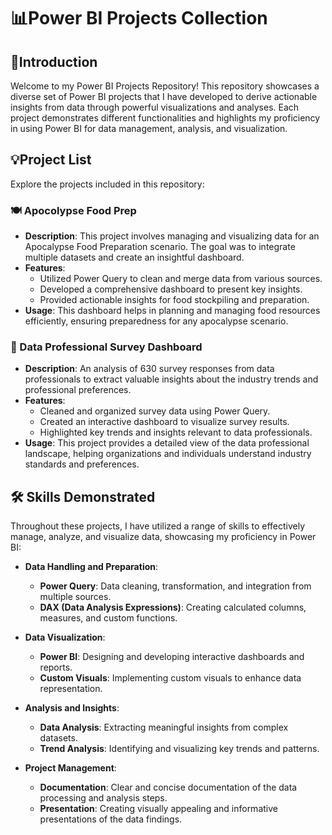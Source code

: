 # 📊Power BI Projects Collection

## 🔎Introduction
Welcome to my Power BI Projects Repository!
This repository showcases a diverse set of Power BI projects that I have developed to derive actionable insights from data through powerful visualizations and analyses. Each project demonstrates different functionalities and highlights my proficiency in using Power BI for data management, analysis, and visualization.

## 💡Project List
Explore the projects included in this repository:

### 🍽️ Apocolypse Food Prep
- **Description**: This project involves managing and visualizing data for an Apocalypse Food Preparation scenario. The goal was to integrate multiple datasets and create an insightful dashboard.
- **Features**:
  - Utilized Power Query to clean and merge data from various sources.
  - Developed a comprehensive dashboard to present key insights.
  - Provided actionable insights for food stockpiling and preparation.
- **Usage**: This dashboard helps in planning and managing food resources efficiently, ensuring preparedness for any apocalypse scenario.

### 📝 Data Professional Survey Dashboard
- **Description**: An analysis of 630 survey responses from data professionals to extract valuable insights about the industry trends and professional preferences.
- **Features**:
  - Cleaned and organized survey data using Power Query.
  - Created an interactive dashboard to visualize survey results.
  - Highlighted key trends and insights relevant to data professionals.
- **Usage**: This project provides a detailed view of the data professional landscape, helping organizations and individuals understand industry standards and preferences.

## 🛠️ Skills Demonstrated
Throughout these projects, I have utilized a range of skills to effectively manage, analyze, and visualize data, showcasing my proficiency in Power BI:

- **Data Handling and Preparation**:
  - **Power Query**: Data cleaning, transformation, and integration from multiple sources.
  - **DAX (Data Analysis Expressions)**: Creating calculated columns, measures, and custom functions.

- **Data Visualization**:
  - **Power BI**: Designing and developing interactive dashboards and reports.
  - **Custom Visuals**: Implementing custom visuals to enhance data representation.

- **Analysis and Insights**:
  - **Data Analysis**: Extracting meaningful insights from complex datasets.
  - **Trend Analysis**: Identifying and visualizing key trends and patterns.

- **Project Management**:
  - **Documentation**: Clear and concise documentation of the data processing and analysis steps.
  - **Presentation**: Creating visually appealing and informative presentations of the data findings.

